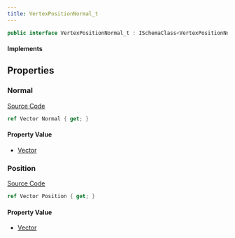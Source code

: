 ```yaml
---
title: VertexPositionNormal_t
---
```


```csharp
public interface VertexPositionNormal_t : ISchemaClass<VertexPositionNormal_t>, ISchemaField, ISchemaClass, INativeHandle
```

#### Implements

## Properties

### Normal

[Source Code](https://github.com/swiftly-solution/swiftlys2/blob/main/managed/src/SwiftlyS2.Generated/Schemas/Interfaces/VertexPositionNormal_t.cs#L19)

```csharp
ref Vector Normal { get; }
```

#### Property Value

- [Vector](/docs/api/shared/natives/vector)

### Position

[Source Code](https://github.com/swiftly-solution/swiftlys2/blob/main/managed/src/SwiftlyS2.Generated/Schemas/Interfaces/VertexPositionNormal_t.cs#L17)

```csharp
ref Vector Position { get; }
```

#### Property Value

- [Vector](/docs/api/shared/natives/vector)

